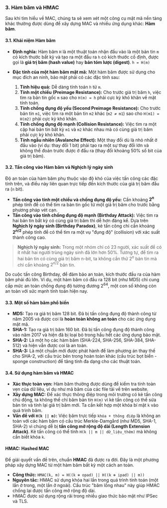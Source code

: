 ### 3. Hàm băm và HMAC

Sau khi tìm hiểu về MAC, chúng ta sẽ xem xét một công cụ mật mã nền tảng khác thường được dùng để xây dựng MAC và nhiều ứng dụng khác: **Hàm băm**.

#### 3.1. Khái niệm Hàm băm

* **Định nghĩa:** Hàm băm `H` là một thuật toán nhận đầu vào là một bản tin `m` có kích thước bất kỳ và tạo ra một đầu ra `h` có kích thước cố định, được gọi là **giá trị băm (hash value)** hay **bản tóm lược (digest)**.
    `h = H(m)`

* **Đặc tính của một hàm băm mật mã:** Một hàm băm được sử dụng cho mục đích an ninh, bảo mật phải có các đặc tính sau:
    1.  **Tính hiệu quả:** Dễ dàng tính toán `h` từ `m`.
    2.  **Tính một chiều (Preimage Resistance):** Cho trước giá trị băm `h`, việc tìm ra bản tin gốc `m` sao cho `H(m) = h` phải cực kỳ khó khăn về mặt tính toán.
    3.  **Tính chống đụng độ yếu (Second Preimage Resistance):** Cho trước bản tin `m1`, việc tìm ra một bản tin `m2` khác (`m2 ≠ m1`) sao cho `H(m1) = H(m2)` phải cực kỳ khó khăn.
    4.  **Tính chống đụng độ mạnh (Collision Resistance):** Việc tìm ra một cặp hai bản tin bất kỳ `m1` và `m2` khác nhau mà có cùng giá trị băm phải cực kỳ khó khăn.
    5.  **Tính ngẫu nhiên (Avalanche Effect):** Một thay đổi dù là nhỏ nhất ở đầu vào (ví dụ: thay đổi 1 bit) phải tạo ra một sự thay đổi lớn và không thể đoán trước được ở đầu ra (thay đổi khoảng 50% số bit của giá trị băm).

#### 3.2. Tấn công vào Hàm băm và Nghịch lý ngày sinh

Độ an toàn của hàm băm phụ thuộc vào độ khó của việc tấn công các đặc tính trên, và điều này liên quan trực tiếp đến kích thước của giá trị băm đầu ra (`n` bit).

* **Tấn công vào tính một chiều và chống đụng độ yếu:** Cần khoảng **$2^n$** phép tính để có thể tìm ra bản tin gốc từ một giá trị băm cho trước bằng phương pháp vét cạn.
* **Tấn công vào tính chống đụng độ mạnh (Birthday Attack):** Việc tìm ra hai bản tin bất kỳ có cùng giá trị băm thì dễ hơn đáng kể. Dựa trên **Nghịch lý ngày sinh (Birthday Paradox)**, kẻ tấn công chỉ cần khoảng **$2^{n/2}$** phép tính để có thể tìm ra một vụ "đụng độ" (collision) với xác suất thành công cao.

> **Nghịch lý ngày sinh:** Trong một nhóm chỉ có 23 người, xác suất để có ít nhất hai người trùng ngày sinh đã lớn hơn 50%. Tương tự, để tìm ra hai bản tin có cùng giá trị băm n-bit, ta không cần thử $2^n$ bản tin mà chỉ cần khoảng $2^{n/2}$ bản tin.

Do cuộc tấn công Birthday, để đảm bảo an toàn, kích thước đầu ra của hàm băm phải đủ lớn. Ví dụ, một hàm băm có đầu ra 128 bit (như MD5) chỉ cung cấp mức an toàn chống đụng độ tương đương $2^{64}$, một con số không còn an toàn với sức mạnh tính toán hiện nay.

#### 3.3. Một số hàm băm phổ biến

* **MD5:** Tạo ra giá trị băm 128 bit. Đã bị tấn công đụng độ thành công từ năm 2005 và được coi là **hoàn toàn không an toàn** cho các ứng dụng mật mã.
* **SHA-1:** Tạo ra giá trị băm 160 bit. Đã bị tấn công đụng độ thành công vào năm 2017 và hiện đã bị loại bỏ trong hầu hết các ứng dụng bảo mật.
* **SHA-2:** Là một họ các hàm băm (SHA-224, SHA-256, SHA-384, SHA-512) và hiện vẫn được coi là an toàn.
* **SHA-3:** Là một chuẩn mới được phát hành để làm phương án thay thế cho SHA-2, với cấu trúc bên trong hoàn toàn khác (cấu trúc bọt biển - sponge construction) để tăng tính đa dạng cho các thuật toán.

#### 3.4. Sử dụng hàm băm và HMAC

* **Xác thực toàn vẹn:** Hàm băm thường được dùng để kiểm tra tính toàn vẹn của dữ liệu, ví dụ như mã băm của các file tải về trên website.
* **Xây dựng MAC:** Để xác thực thông điệp trong môi trường có kẻ tấn công chủ động, ta không thể chỉ băm bản tin `H(m)` vì kẻ tấn công có thể sửa bản tin và tính lại giá trị băm mới. Ta cần kết hợp một khóa bí mật `k` vào quá trình băm.
* **Vấn đề với `H(k || m)`:** Việc băm trực tiếp `khóa + thông điệp` là không an toàn với các hàm băm có cấu trúc Merkle-Damgård (như MD5, SHA-1, SHA-2) vì chúng dễ bị **tấn công mở rộng độ dài (Length Extension Attack)**. Kẻ tấn công có thể tính `H(k || m || dữ_liệu_thêm)` mà không cần biết khóa `k`.

#### HMAC: Hashed MAC

Để giải quyết vấn đề trên, chuẩn **HMAC** đã được ra đời. Đây là một phương pháp xây dựng MAC từ một hàm băm bất kỳ một cách an toàn.

* **Công thức:** `HMAC(k, m) = H((k ⊕ opad) || H((k ⊕ ipad) || m))`
* **Nguyên tắc:** HMAC sử dụng khóa hai lần trong quá trình tính toán (một lần ở trong, một lần ở ngoài). Cấu trúc "băm lồng nhau" này giúp HMAC chống lại được tấn công mở rộng độ dài.
* HMAC được sử dụng rộng rãi trong nhiều giao thức bảo mật như IPSec và TLS.